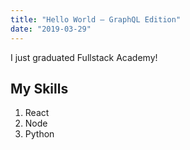 ```yaml
---
title: "Hello World — GraphQL Edition"
date: "2019-03-29"
---
```


I just graduated Fullstack Academy!

## My Skills

1. React
2. Node
3. Python